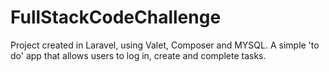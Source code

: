 # FullStackCodeChallenge
Project created in Laravel, using Valet, Composer and MYSQL. A simple 'to do' app that allows users to log in, create and complete tasks.
